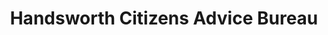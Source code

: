 ---
title: "Handsworth Citizens Advice Bureau"
url: /birmingham/handsworth-citizens-advice-bureau/
shop: Allgemein
---